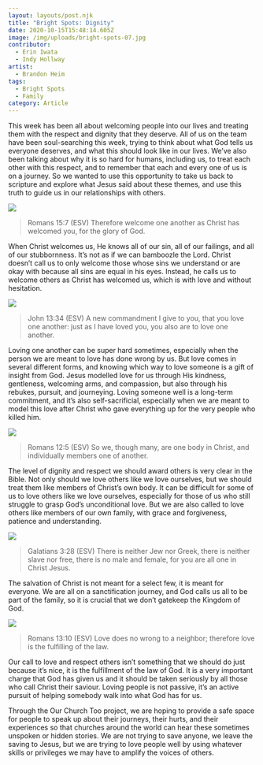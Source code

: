 ```yaml
---
layout: layouts/post.njk
title: "Bright Spots: Dignity"
date: 2020-10-15T15:48:14.605Z
image: /img/uploads/bright-spots-07.jpg
contributor:
  - Erin Iwata
  - Indy Hollway
artist:
  - Brandon Heim
tags:
  - Bright Spots
  - Family
category: Article
---
```

This week has been all about welcoming people into our lives and treating them with the respect and dignity that they deserve. All of us on the team have been soul-searching this week, trying to think about what God tells us everyone deserves, and what this should look like in our lives. We’ve also been talking about why it is so hard for humans, including us, to treat each other with this respect, and to remember that each and every one of us is on a journey. So we wanted to use this opportunity to take us back to scripture and explore what Jesus said about these themes, and use this truth to guide us in our relationships with others. 

![](/img/uploads/therefore-welcome-one-another-as-christ-has-welcomed-you-for-the-glory-of-god..png)

> Romans 15:7 (ESV)
> Therefore welcome one another as Christ has welcomed you, for the glory of God.

When Christ welcomes us, He knows all of our sin, all of our failings, and all of our stubbornness. It’s not as if we can bamboozle the Lord. Christ doesn’t call us to only welcome those whose sins we understand or are okay with because all sins are equal in his eyes. Instead, he calls us to welcome others as Christ has welcomed us, which is with love and without hesitation. 

![](/img/uploads/therefore-welcome-one-another-as-christ-has-welcomed-you-for-the-glory-of-god.-1-.png)

> John 13:34 (ESV)
> A new commandment I give to you, that you love one another: just as I have loved you, you also are to love one another.

Loving one another can be super hard sometimes, especially when the person we are meant to love has done wrong by us. But love comes in several different forms, and knowing which way to love someone is a gift of insight from God. Jesus modelled love for us through His kindness, gentleness, welcoming arms, and compassion, but also through his rebukes, pursuit, and journeying. Loving someone well is a long-term commitment, and it’s also self-sacrificial, especially when we are meant to model this love after Christ who gave everything up for the very people who killed him. 

![](/img/uploads/therefore-welcome-one-another-as-christ-has-welcomed-you-for-the-glory-of-god.-2-.png)

> Romans 12:5 (ESV)
> So we, though many, are one body in Christ, and individually members one of another.

The level of dignity and respect we should award others is very clear in the Bible. Not only should we love others like we love ourselves, but we should treat them like members of Christ’s own body. It can be difficult for some of us to love others like we love ourselves, especially for those of us who still struggle to grasp God’s unconditional love. But we are also called to love others like members of our own family, with grace and forgiveness, patience and understanding.

![](/img/uploads/therefore-welcome-one-another-as-christ-has-welcomed-you-for-the-glory-of-god.-3-.png)

> Galatians 3:28 (ESV)
> There is neither Jew nor Greek, there is neither slave nor free, there is no male and female, for you are all one in Christ Jesus.

The salvation of Christ is not meant for a select few, it is meant for everyone. We are all on a sanctification journey, and God calls us all to be part of the family, so it is crucial that we don’t gatekeep the Kingdom of God. 

![](/img/uploads/therefore-welcome-one-another-as-christ-has-welcomed-you-for-the-glory-of-god.-4-.png)

> Romans 13:10 (ESV)
> Love does no wrong to a neighbor; therefore love is the fulfilling of the law.

Our call to love and respect others isn’t something that we should do just because it’s nice, it is the fulfillment of the law of God. It is a very important charge that God has given us and it should be taken seriously by all those who call Christ their saviour. Loving people is not passive, it’s an active pursuit of helping somebody walk into what God has for us. 

Through the Our Church Too project, we are hoping to provide a safe space for people to speak up about their journeys, their hurts, and their experiences so that churches around the world can hear these sometimes unspoken or hidden stories. We are not trying to save anyone, we leave the saving to Jesus, but we are trying to love people well by using whatever skills or privileges we may have to amplify the voices of others.